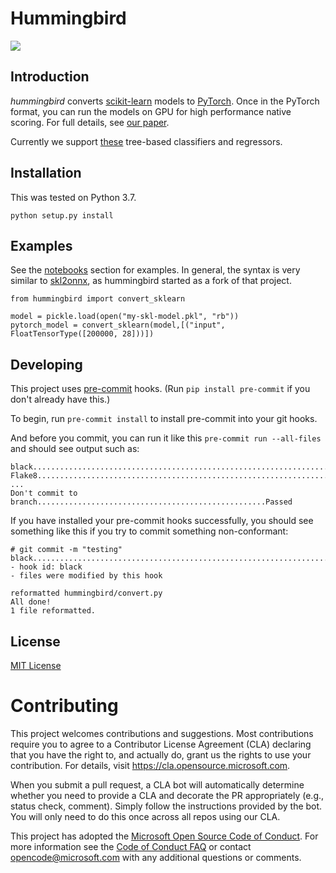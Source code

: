 # Hummingbird

![](https://github.com/microsoft/hummingbird/workflows/Python%20application/badge.svg?branch=develop)

## Introduction
*hummingbird* converts [scikit-learn](https://scikit-learn.org/stable/) models to [PyTorch](https://pytorch.org/). Once in the PyTorch format, <!--you can further convert to [ONNX](https://github.com/onnx/onnx) or [TorchScript](https://pytorch.org/docs/stable/jit.html), and --> you can run the models on GPU for high performance native scoring. For full details, see [our paper](https://scnakandala.github.io/papers/TR_2020_Hummingbird.pdf). 

Currently we support [these](https://github.com/microsoft/hummingbird/blob/develop/hummingbird/_supported_operators.py#L26) tree-based classifiers and regressors.

## Installation

This was tested on Python 3.7.
```
python setup.py install
```

## Examples

See the [notebooks](notebooks) section for examples.  In general, the syntax is very similar to [skl2onnx](https://github.com/onnx/sklearn-onnx), as hummingbird started as a fork of that project.
```
from hummingbird import convert_sklearn

model = pickle.load(open("my-skl-model.pkl", "rb"))
pytorch_model = convert_sklearn(model,[("input", FloatTensorType([200000, 28]))])
```

## Developing

This project uses [pre-commit](https://pre-commit.com/) hooks. (Run  `pip install pre-commit` if you don't already have this.)

To begin, run `pre-commit install` to install pre-commit into your git hooks.

And before you commit, you can run it like this `pre-commit run --all-files` and should see output such as:

```
black....................................................................Passed
Flake8...................................................................Passed
...
Don't commit to branch...................................................Passed
```

If you have installed your pre-commit hooks successfully, you should see something like this if you
try to commit something non-conformant:
```
# git commit -m "testing"
black....................................................................Failed
- hook id: black
- files were modified by this hook

reformatted hummingbird/convert.py
All done!
1 file reformatted.
```

## License

[MIT License](https://github.com/microsoft/hummingbird/blob/master/LICENSE)


# Contributing

This project welcomes contributions and suggestions.  Most contributions require you to agree to a
Contributor License Agreement (CLA) declaring that you have the right to, and actually do, grant us
the rights to use your contribution. For details, visit https://cla.opensource.microsoft.com.

When you submit a pull request, a CLA bot will automatically determine whether you need to provide
a CLA and decorate the PR appropriately (e.g., status check, comment). Simply follow the instructions
provided by the bot. You will only need to do this once across all repos using our CLA.

This project has adopted the [Microsoft Open Source Code of Conduct](https://opensource.microsoft.com/codeofconduct/).
For more information see the [Code of Conduct FAQ](https://opensource.microsoft.com/codeofconduct/faq/) or
contact [opencode@microsoft.com](mailto:opencode@microsoft.com) with any additional questions or comments.
